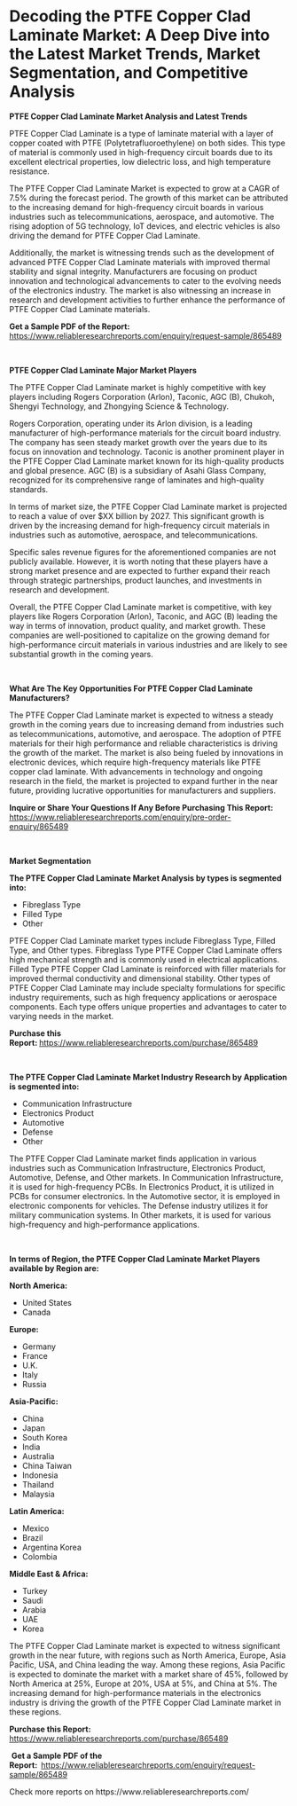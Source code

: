 <p><h1>Decoding the PTFE Copper Clad Laminate Market: A Deep Dive into the Latest Market Trends, Market Segmentation, and Competitive Analysis</h1></p><p><strong>PTFE Copper Clad Laminate Market Analysis and Latest Trends</strong></p>
<p><p>PTFE Copper Clad Laminate is a type of laminate material with a layer of copper coated with PTFE (Polytetrafluoroethylene) on both sides. This type of material is commonly used in high-frequency circuit boards due to its excellent electrical properties, low dielectric loss, and high temperature resistance.</p><p>The PTFE Copper Clad Laminate Market is expected to grow at a CAGR of 7.5% during the forecast period. The growth of this market can be attributed to the increasing demand for high-frequency circuit boards in various industries such as telecommunications, aerospace, and automotive. The rising adoption of 5G technology, IoT devices, and electric vehicles is also driving the demand for PTFE Copper Clad Laminate.</p><p>Additionally, the market is witnessing trends such as the development of advanced PTFE Copper Clad Laminate materials with improved thermal stability and signal integrity. Manufacturers are focusing on product innovation and technological advancements to cater to the evolving needs of the electronics industry. The market is also witnessing an increase in research and development activities to further enhance the performance of PTFE Copper Clad Laminate materials.</p></p>
<p><strong>Get a Sample PDF of the Report:&nbsp;</strong> <a href="https://www.reliableresearchreports.com/enquiry/request-sample/865489">https://www.reliableresearchreports.com/enquiry/request-sample/865489</a></p>
<p>&nbsp;</p>
<p><strong>PTFE Copper Clad Laminate Major Market Players</strong></p>
<p><p>The PTFE Copper Clad Laminate market is highly competitive with key players including Rogers Corporation (Arlon), Taconic, AGC (B), Chukoh, Shengyi Technology, and Zhongying Science & Technology. </p><p>Rogers Corporation, operating under its Arlon division, is a leading manufacturer of high-performance materials for the circuit board industry. The company has seen steady market growth over the years due to its focus on innovation and technology. Taconic is another prominent player in the PTFE Copper Clad Laminate market known for its high-quality products and global presence. AGC (B) is a subsidiary of Asahi Glass Company, recognized for its comprehensive range of laminates and high-quality standards.</p><p>In terms of market size, the PTFE Copper Clad Laminate market is projected to reach a value of over $XX billion by 2027. This significant growth is driven by the increasing demand for high-frequency circuit materials in industries such as automotive, aerospace, and telecommunications.</p><p>Specific sales revenue figures for the aforementioned companies are not publicly available. However, it is worth noting that these players have a strong market presence and are expected to further expand their reach through strategic partnerships, product launches, and investments in research and development.</p><p>Overall, the PTFE Copper Clad Laminate market is competitive, with key players like Rogers Corporation (Arlon), Taconic, and AGC (B) leading the way in terms of innovation, product quality, and market growth. These companies are well-positioned to capitalize on the growing demand for high-performance circuit materials in various industries and are likely to see substantial growth in the coming years.</p></p>
<p>&nbsp;</p>
<p><strong>What Are The Key Opportunities For PTFE Copper Clad Laminate Manufacturers?</strong></p>
<p><p>The PTFE Copper Clad Laminate market is expected to witness a steady growth in the coming years due to increasing demand from industries such as telecommunications, automotive, and aerospace. The adoption of PTFE materials for their high performance and reliable characteristics is driving the growth of the market. The market is also being fueled by innovations in electronic devices, which require high-frequency materials like PTFE copper clad laminate. With advancements in technology and ongoing research in the field, the market is projected to expand further in the near future, providing lucrative opportunities for manufacturers and suppliers.</p></p>
<p><strong>Inquire or Share Your Questions If Any Before Purchasing This Report:</strong> <a href="https://www.reliableresearchreports.com/enquiry/pre-order-enquiry/865489">https://www.reliableresearchreports.com/enquiry/pre-order-enquiry/865489</a></p>
<p>&nbsp;</p>
<p><strong>Market Segmentation</strong></p>
<p><strong>The PTFE Copper Clad Laminate Market Analysis by types is segmented into:</strong></p>
<p><ul><li>Fibreglass Type</li><li>Filled Type</li><li>Other</li></ul></p>
<p><p>PTFE Copper Clad Laminate market types include Fibreglass Type, Filled Type, and Other types. Fibreglass Type PTFE Copper Clad Laminate offers high mechanical strength and is commonly used in electrical applications. Filled Type PTFE Copper Clad Laminate is reinforced with filler materials for improved thermal conductivity and dimensional stability. Other types of PTFE Copper Clad Laminate may include specialty formulations for specific industry requirements, such as high frequency applications or aerospace components. Each type offers unique properties and advantages to cater to varying needs in the market.</p></p>
<p><strong>Purchase this Report:&nbsp;</strong><a href="https://www.reliableresearchreports.com/purchase/865489">https://www.reliableresearchreports.com/purchase/865489</a></p>
<p>&nbsp;</p>
<p><strong>The PTFE Copper Clad Laminate Market Industry Research by Application is segmented into:</strong></p>
<p><ul><li>Communication Infrastructure</li><li>Electronics Product</li><li>Automotive</li><li>Defense</li><li>Other</li></ul></p>
<p><p>The PTFE Copper Clad Laminate market finds application in various industries such as Communication Infrastructure, Electronics Product, Automotive, Defense, and Other markets. In Communication Infrastructure, it is used for high-frequency PCBs. In Electronics Product, it is utilized in PCBs for consumer electronics. In the Automotive sector, it is employed in electronic components for vehicles. The Defense industry utilizes it for military communication systems. In Other markets, it is used for various high-frequency and high-performance applications.</p></p>
<p>&nbsp;</p>
<p><strong>In terms of Region, the PTFE Copper Clad Laminate Market Players available by Region are:</strong></p>
<p>
    <p> <strong> North America: </strong>
        <ul>
            <li>United States</li>
            <li>Canada</li>
        </ul>
        </p> 
    <p> <strong> Europe: </strong>
        <ul>
            <li>Germany</li>
            <li>France</li>
            <li>U.K.</li>
            <li>Italy</li>
            <li>Russia</li>
        </ul>
        </p> 
    <p> <strong> Asia-Pacific: </strong>
        <ul>
            <li>China</li>
            <li>Japan</li>
            <li>South Korea</li>
            <li>India</li>
            <li>Australia</li>
            <li>China Taiwan</li>
            <li>Indonesia</li>
            <li>Thailand</li>
            <li>Malaysia</li>
        </ul>
        </p> 
    <p> <strong> Latin America: </strong>
        <ul>
            <li>Mexico</li>
            <li>Brazil</li>
            <li>Argentina Korea</li>
            <li>Colombia</li>
        </ul>
        </p> 
    <p> <strong> Middle East & Africa: </strong>
        <ul>
            <li>Turkey</li>
            <li>Saudi</li>
            <li>Arabia</li>
            <li>UAE</li>
            <li>Korea</li>
        </ul>
    </p>
    </p>
<p><p>The PTFE Copper Clad Laminate market is expected to witness significant growth in the near future, with regions such as North America, Europe, Asia Pacific, USA, and China leading the way. Among these regions, Asia Pacific is expected to dominate the market with a market share of 45%, followed by North America at 25%, Europe at 20%, USA at 5%, and China at 5%. The increasing demand for high-performance materials in the electronics industry is driving the growth of the PTFE Copper Clad Laminate market in these regions.</p></p>
<p><strong>Purchase this Report: </strong><a href="https://www.reliableresearchreports.com/purchase/865489">https://www.reliableresearchreports.com/purchase/865489</a></p>
<p>&nbsp;<strong>Get a Sample PDF of the Report:&nbsp;&nbsp;</strong><a href="https://www.reliableresearchreports.com/enquiry/request-sample/865489">https://www.reliableresearchreports.com/enquiry/request-sample/865489</a></p>
<p><strong></strong></p>
<p>Check more reports on https://www.reliableresearchreports.com/</p>